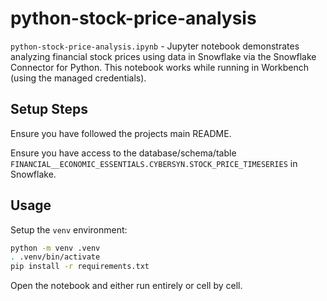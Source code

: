 # python-stock-price-analysis

`python-stock-price-analysis.ipynb` - Jupyter notebook demonstrates analyzing financial stock prices using data in Snowflake via the Snowflake Connector for Python. This notebook works while running in Workbench (using the managed credentials).

## Setup Steps

Ensure you have followed the projects main README.

Ensure you have access to the database/schema/table `FINANCIAL__ECONOMIC_ESSENTIALS.CYBERSYN.STOCK_PRICE_TIMESERIES` in Snowflake.

## Usage

Setup the `venv` environment:

```bash
python -m venv .venv
. .venv/bin/activate
pip install -r requirements.txt
```

Open the notebook and either run entirely or cell by cell.